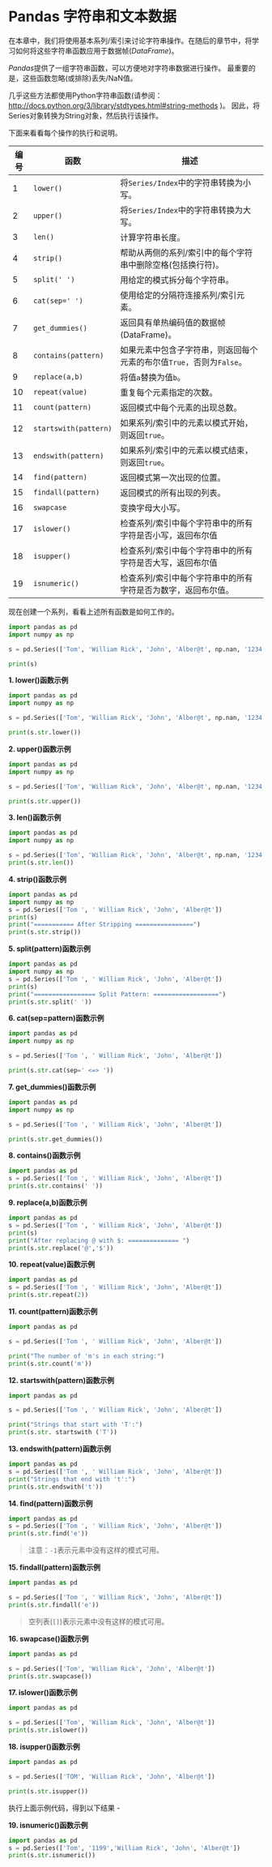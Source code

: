 # Pandas 字符串和文本数据 			

在本章中，我们将使用基本系列/索引来讨论字符串操作。在随后的章节中，将学习如何将这些字符串函数应用于数据帧(*DataFrame*)。

*Pandas*提供了一组字符串函数，可以方便地对字符串数据进行操作。 最重要的是，这些函数忽略(或排除)丢失/NaN值。

几乎这些方法都使用Python字符串函数(请参阅： http://docs.python.org/3/library/stdtypes.html#string-methods )。 因此，将Series对象转换为String对象，然后执行该操作。

下面来看看每个操作的执行和说明。

| 编号 | 函数                  | 描述                                                         |
| ---- | --------------------- | ------------------------------------------------------------ |
| 1    | `lower()`             | 将`Series/Index`中的字符串转换为小写。                       |
| 2    | `upper()`             | 将`Series/Index`中的字符串转换为大写。                       |
| 3    | `len()`               | 计算字符串长度。                                             |
| 4    | `strip()`             | 帮助从两侧的系列/索引中的每个字符串中删除空格(包括换行符)。  |
| 5    | `split(' ')`          | 用给定的模式拆分每个字符串。                                 |
| 6    | `cat(sep=' ')`        | 使用给定的分隔符连接系列/索引元素。                          |
| 7    | `get_dummies()`       | 返回具有单热编码值的数据帧(DataFrame)。                      |
| 8    | `contains(pattern)`   | 如果元素中包含子字符串，则返回每个元素的布尔值`True`，否则为`False`。 |
| 9    | `replace(a,b)`        | 将值`a`替换为值`b`。                                         |
| 10   | `repeat(value)`       | 重复每个元素指定的次数。                                     |
| 11   | `count(pattern)`      | 返回模式中每个元素的出现总数。                               |
| 12   | `startswith(pattern)` | 如果系列/索引中的元素以模式开始，则返回`true`。              |
| 13   | `endswith(pattern)`   | 如果系列/索引中的元素以模式结束，则返回`true`。              |
| 14   | `find(pattern)`       | 返回模式第一次出现的位置。                                   |
| 15   | `findall(pattern)`    | 返回模式的所有出现的列表。                                   |
| 16   | `swapcase`            | 变换字母大小写。                                             |
| 17   | `islower()`           | 检查系列/索引中每个字符串中的所有字符是否小写，返回布尔值    |
| 18   | `isupper()`           | 检查系列/索引中每个字符串中的所有字符是否大写，返回布尔值    |
| 19   | `isnumeric()`         | 检查系列/索引中每个字符串中的所有字符是否为数字，返回布尔值。 |

现在创建一个系列，看看上述所有函数是如何工作的。

```python
import pandas as pd
import numpy as np

s = pd.Series(['Tom', 'William Rick', 'John', 'Alber@t', np.nan, '1234','SteveMinsu'])

print(s)
```

**1. lower()函数示例**

```python
import pandas as pd
import numpy as np

s = pd.Series(['Tom', 'William Rick', 'John', 'Alber@t', np.nan, '1234','SteveMinsu'])

print(s.str.lower())
```

**2. upper()函数示例**

```python
import pandas as pd
import numpy as np

s = pd.Series(['Tom', 'William Rick', 'John', 'Alber@t', np.nan, '1234','SteveMinsu'])

print(s.str.upper())
```

**3. len()函数示例**

```python
import pandas as pd
import numpy as np

s = pd.Series(['Tom', 'William Rick', 'John', 'Alber@t', np.nan, '1234','SteveMinsu'])
print(s.str.len())
```

**4. strip()函数示例**

```python
import pandas as pd
import numpy as np
s = pd.Series(['Tom ', ' William Rick', 'John', 'Alber@t'])
print(s)
print("=========== After Stripping ================")
print(s.str.strip())
```

**5. split(pattern)函数示例**

```python
import pandas as pd
import numpy as np
s = pd.Series(['Tom ', ' William Rick', 'John', 'Alber@t'])
print(s)
print("================= Split Pattern: ==================")
print(s.str.split(' '))
```

**6. cat(sep=pattern)函数示例**

```python
import pandas as pd
import numpy as np

s = pd.Series(['Tom ', ' William Rick', 'John', 'Alber@t'])

print(s.str.cat(sep=' <=> '))
```

**7. get_dummies()函数示例**

```python
import pandas as pd
import numpy as np

s = pd.Series(['Tom ', ' William Rick', 'John', 'Alber@t'])

print(s.str.get_dummies())
```

**8. contains()函数示例**

```python
import pandas as pd
s = pd.Series(['Tom ', ' William Rick', 'John', 'Alber@t'])
print(s.str.contains(' '))
```

**9. replace(a,b)函数示例**

```python
import pandas as pd
s = pd.Series(['Tom ', ' William Rick', 'John', 'Alber@t'])
print(s)
print("After replacing @ with $: ============== ")
print(s.str.replace('@','$'))
```

**10. repeat(value)函数示例**

```python
import pandas as pd
s = pd.Series(['Tom ', ' William Rick', 'John', 'Alber@t'])
print(s.str.repeat(2))
```

**11. count(pattern)函数示例**

```python
import pandas as pd

s = pd.Series(['Tom ', ' William Rick', 'John', 'Alber@t'])

print("The number of 'm's in each string:")
print(s.str.count('m'))
```

**12. startswith(pattern)函数示例**

```python
import pandas as pd

s = pd.Series(['Tom ', ' William Rick', 'John', 'Alber@t'])

print("Strings that start with 'T':")
print(s.str. startswith ('T'))
```

**13. endswith(pattern)函数示例**

```python
import pandas as pd
s = pd.Series(['Tom ', ' William Rick', 'John', 'Alber@t'])
print("Strings that end with 't':")
print(s.str.endswith('t'))
```

**14. find(pattern)函数示例**

```python
import pandas as pd
s = pd.Series(['Tom ', ' William Rick', 'John', 'Alber@t'])
print(s.str.find('e'))
```

> 注意：`-1`表示元素中没有这样的模式可用。

**15. findall(pattern)函数示例**

```python
import pandas as pd

s = pd.Series(['Tom ', ' William Rick', 'John', 'Alber@t'])
print(s.str.findall('e'))
```

> 空列表(`[]`)表示元素中没有这样的模式可用。

**16. swapcase()函数示例**

```python
import pandas as pd

s = pd.Series(['Tom', 'William Rick', 'John', 'Alber@t'])
print(s.str.swapcase())
```

**17. islower()函数示例**

```python
import pandas as pd

s = pd.Series(['Tom', 'William Rick', 'John', 'Alber@t'])
print(s.str.islower())
```

**18. isupper()函数示例**

```python
import pandas as pd

s = pd.Series(['TOM', 'William Rick', 'John', 'Alber@t'])

print(s.str.isupper())
```

执行上面示例代码，得到以下结果 - 

**19. isnumeric()函数示例**

```python
import pandas as pd
s = pd.Series(['Tom', '1199','William Rick', 'John', 'Alber@t'])
print(s.str.isnumeric())
```